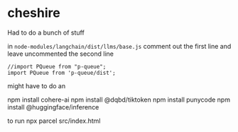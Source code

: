 # cheshire


Had to do a bunch of stuff


in `node-modules/langchain/dist/llms/base.js`
comment out the first line and leave uncommented the second line 
```
//import PQueue from "p-queue";
import PQueue from 'p-queue/dist';
```

might have to do an 

npm install cohere-ai
npm install @dqbd/tiktoken 
npm install punycode
npm install @huggingface/inference


to run
 npx parcel src/index.html